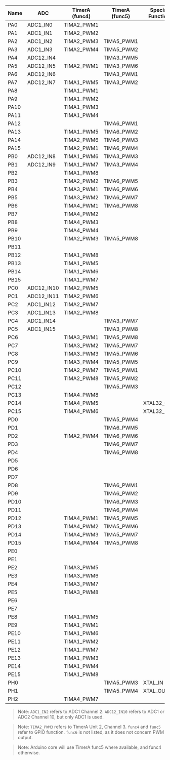 | Name | ADC        | TimerA (func4) | TimerA (func5) | Special Function |
| ---- | ---------- | -------------- | -------------- | ---------------- |
| PA0  | ADC1_IN0   | TIMA2_PWM1     |
| PA1  | ADC1_IN1   | TIMA2_PWM2     |
| PA2  | ADC1_IN2   | TIMA2_PWM3     | TIMA5_PWM1     |
| PA3  | ADC1_IN3   | TIMA2_PWM4     | TIMA5_PWM2     |
| PA4  | ADC12_IN4  |                | TIMA3_PWM5     |
| PA5  | ADC12_IN5  | TIMA2_PWM1     | TIMA3_PWM6     |
| PA6  | ADC12_IN6  |                | TIMA3_PWM1     |
| PA7  | ADC12_IN7  | TIMA1_PWM5     | TIMA3_PWM2     |
| PA8  |            | TIMA1_PWM1     |
| PA9  |            | TIMA1_PWM2     |
| PA10 |            | TIMA1_PWM3     |
| PA11 |            | TIMA1_PWM4     |
| PA12 |            |                | TIMA6_PWM1     |
| PA13 |            | TIMA1_PWM5     | TIMA6_PWM2     |
| PA14 |            | TIMA2_PWM6     | TIMA6_PWM3     |
| PA15 |            | TIMA2_PWM1     | TIMA6_PWM4     |
| PB0  | ADC12_IN8  | TIMA1_PWM6     | TIMA3_PWM3     |
| PB1  | ADC12_IN9  | TIMA1_PWM7     | TIMA3_PWM4     |
| PB2  |            | TIMA1_PWM8     |
| PB3  |            | TIMA2_PWM2     | TIMA6_PWM5     |
| PB4  |            | TIMA3_PWM1     | TIMA6_PWM6     |
| PB5  |            | TIMA3_PWM2     | TIMA6_PWM7     |
| PB6  |            | TIMA4_PWM1     | TIMA6_PWM8     |
| PB7  |            | TIMA4_PWM2     |
| PB8  |            | TIMA4_PWM3     |
| PB9  |            | TIMA4_PWM4     |
| PB10 |            | TIMA2_PWM3     | TIMA5_PWM8     |
| PB11 |            |
| PB12 |            | TIMA1_PWM8     |
| PB13 |            | TIMA1_PWM5     |
| PB14 |            | TIMA1_PWM6     |
| PB15 |            | TIMA1_PWM7     |
| PC0  | ADC12_IN10 | TIMA2_PWM5     |
| PC1  | ADC12_IN11 | TIMA2_PWM6     |
| PC2  | ADC1_IN12  | TIMA2_PWM7     |
| PC3  | ADC1_IN13  | TIMA2_PWM8     |
| PC4  | ADC1_IN14  |                | TIMA3_PWM7     |
| PC5  | ADC1_IN15  |                | TIMA3_PWM8     |
| PC6  |            | TIMA3_PWM1     | TIMA5_PWM8     |
| PC7  |            | TIMA3_PWM2     | TIMA5_PWM7     |
| PC8  |            | TIMA3_PWM3     | TIMA5_PWM6     |
| PC9  |            | TIMA3_PWM4     | TIMA5_PWM5     |
| PC10 |            | TIMA2_PWM7     | TIMA5_PWM1     |
| PC11 |            | TIMA2_PWM8     | TIMA5_PWM2     |
| PC12 |            |                | TIMA5_PWM3     |
| PC13 |            | TIMA4_PWM8     |
| PC14 |            | TIMA4_PWM5     |                | XTAL32_OUT       |
| PC15 |            | TIMA4_PWM6     |                | XTAL32_IN        |
| PD0  |            |                | TIMA5_PWM4     |
| PD1  |            |                | TIMA6_PWM5     |
| PD2  |            | TIMA2_PWM4     | TIMA6_PWM6     |
| PD3  |            |                | TIMA6_PWM7     |
| PD4  |            |                | TIMA6_PWM8     |
| PD5  |            |
| PD6  |            |
| PD7  |            |
| PD8  |            |                | TIMA6_PWM1     |
| PD9  |            |                | TIMA6_PWM2     |
| PD10 |            |                | TIMA6_PWM3     |
| PD11 |            |                | TIMA6_PWM4     |
| PD12 |            | TIMA4_PWM1     | TIMA5_PWM5     |
| PD13 |            | TIMA4_PWM2     | TIMA5_PWM6     |
| PD14 |            | TIMA4_PWM3     | TIMA5_PWM7     |
| PD15 |            | TIMA4_PWM4     | TIMA5_PWM8     |
| PE0  |            |
| PE1  |            |
| PE2  |            | TIMA3_PWM5     |
| PE3  |            | TIMA3_PWM6     |
| PE4  |            | TIMA3_PWM7     |
| PE5  |            | TIMA3_PWM8     |
| PE6  |            |
| PE7  |            |
| PE8  |            | TIMA1_PWM5     |
| PE9  |            | TIMA1_PWM1     |
| PE10 |            | TIMA1_PWM6     |
| PE11 |            | TIMA1_PWM2     |
| PE12 |            | TIMA1_PWM7     |
| PE13 |            | TIMA1_PWM3     |
| PE14 |            | TIMA1_PWM4     |
| PE15 |            | TIMA1_PWM8     |
| PH0  |            |                | TIMA5_PWM3     | XTAL_IN          |
| PH1  |            |                | TIMA5_PWM4     | XTAL_OUT         |
| PH2  |            | TIMA4_PWM7     |

> Note: `ADC1_IN2` refers to ADC1 Channel 2. `ADC12_IN10` refers to ADC1 or ADC2 Channel 10, but only ADC1 is used.

> Note: `TIMA2_PWM3` refers to TimerA Unit 2, Channel 3. `func4` and `func5` refer to GPIO function. `func6` is not listed, as it does not concern PWM output.

> Note: Arduino core will use TimerA func5 where available, and func4 otherwise.